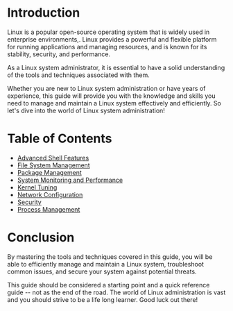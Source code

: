# Introduction

Linux is a popular open-source operating system that is widely used in enterprise environments,. Linux provides a powerful and flexible platform for running applications and managing resources, and is known for its stability, security, and performance.

As a Linux system administrator, it is essential to have a solid understanding of the tools and techniques associated with them.

Whether you are new to Linux system administration or have years of experience, this guide will provide you with the knowledge and skills you need to manage and maintain a Linux system effectively and efficiently. So let's dive into the world of Linux system administration!

# Table of Contents

- [Advanced Shell Features](advanced-shell-features.md)
- [File System Management](file-system-management.md)
- [Package Management](package-management.md)
- [System Monitoring and Performance](system-monitoring-and-performance.md)
- [Kernel Tuning](kernel-tuning.md)
- [Network Configuration](network-configuration.md)
- [Security](security.md)
- [Process Management](process-management.md)

# Conclusion

By mastering the tools and techniques covered in this guide, you will be able to efficiently manage and maintain a Linux system, troubleshoot common issues, and secure your system against potential threats.

This guide should be considered a starting point and a quick reference guide -- not as the end of the road. The world of Linux administration is vast and you should strive to be a life long learner. Good luck out there!
